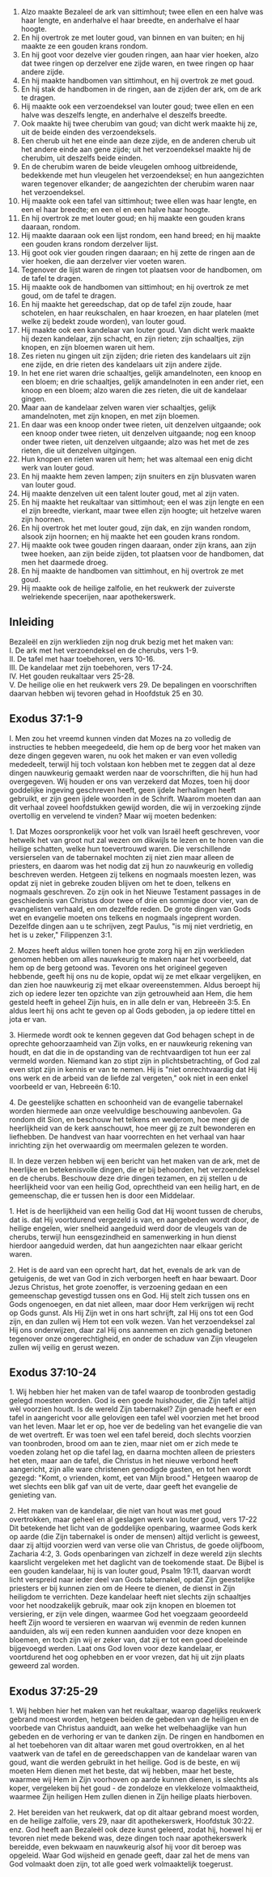1. Alzo maakte Bezaleel de ark van sittimhout; twee ellen en een halve was haar lengte, en anderhalve el haar breedte, en anderhalve el haar hoogte. 
2. En hij overtrok ze met louter goud, van binnen en van buiten; en hij maakte ze een gouden krans rondom. 
3. En hij goot voor dezelve vier gouden ringen, aan haar vier hoeken, alzo dat twee ringen op derzelver ene zijde waren, en twee ringen op haar andere zijde. 
4. En hij maakte handbomen van sittimhout, en hij overtrok ze met goud. 
5. En hij stak de handbomen in de ringen, aan de zijden der ark, om de ark te dragen. 
6. Hij maakte ook een verzoendeksel van louter goud; twee ellen en een halve was deszelfs lengte, en anderhalve el deszelfs breedte. 
7. Ook maakte hij twee cherubim van goud; van dicht werk maakte hij ze, uit de beide einden des verzoendeksels. 
8. Een cherub uit het ene einde aan deze zijde, en de anderen cherub uit het andere einde aan gene zijde; uit het verzoendeksel maakte hij de cherubim, uit deszelfs beide einden. 
9. En de cherubim waren de beide vleugelen omhoog uitbreidende, bedekkende met hun vleugelen het verzoendeksel; en hun aangezichten waren tegenover elkander; de aangezichten der cherubim waren naar het verzoendeksel. 
10. Hij maakte ook een tafel van sittimhout; twee ellen was haar lengte, en een el haar breedte; en een el en een halve haar hoogte. 
11. En hij overtrok ze met louter goud; en hij maakte een gouden krans daaraan, rondom. 
12. Hij maakte daaraan ook een lijst rondom, een hand breed; en hij maakte een gouden krans rondom derzelver lijst. 
13. Hij goot ook vier gouden ringen daaraan; en hij zette de ringen aan de vier hoeken, die aan derzelver vier voeten waren. 
14. Tegenover de lijst waren de ringen tot plaatsen voor de handbomen, om de tafel te dragen. 
15. Hij maakte ook de handbomen van sittimhout; en hij overtrok ze met goud, om de tafel te dragen. 
16. En hij maakte het gereedschap, dat op de tafel zijn zoude, haar schotelen, en haar reukschalen, en haar kroezen, en haar platelen (met welke zij bedekt zoude worden), van louter goud. 
17. Hij maakte ook een kandelaar van louter goud. Van dicht werk maakte hij dezen kandelaar, zijn schacht, en zijn rieten; zijn schaaltjes, zijn knopen, en zijn bloemen waren uit hem. 
18. Zes rieten nu gingen uit zijn zijden; drie rieten des kandelaars uit zijn ene zijde, en drie rieten des kandelaars uit zijn andere zijde. 
19. In het ene riet waren drie schaaltjes, gelijk amandelnoten, een knoop en een bloem; en drie schaaltjes, gelijk amandelnoten in een ander riet, een knoop en een bloem; alzo waren die zes rieten, die uit de kandelaar gingen. 
20. Maar aan de kandelaar zelven waren vier schaaltjes, gelijk amandelnoten, met zijn knopen, en met zijn bloemen. 
21. En daar was een knoop onder twee rieten, uit denzelven uitgaande; ook een knoop onder twee rieten, uit denzelven uitgaande; nog een knoop onder twee rieten, uit denzelven uitgaande; alzo was het met de zes rieten, die uit denzelven uitgingen. 
22. Hun knopen en rieten waren uit hem; het was altemaal een enig dicht werk van louter goud. 
23. En hij maakte hem zeven lampen; zijn snuiters en zijn blusvaten waren van louter goud. 
24. Hij maakte denzelven uit een talent louter goud, met al zijn vaten.
25. En hij maakte het reukaltaar van sittimhout; een el was zijn lengte en een el zijn breedte, vierkant, maar twee ellen zijn hoogte; uit hetzelve waren zijn hoornen. 
26. En hij overtrok het met louter goud, zijn dak, en zijn wanden rondom, alsook zijn hoornen; en hij maakte het een gouden krans rondom. 
27. Hij maakte ook twee gouden ringen daaraan, onder zijn krans, aan zijn twee hoeken, aan zijn beide zijden, tot plaatsen voor de handbomen, dat men het daarmede droeg. 
28. En hij maakte de handbomen van sittimhout, en hij overtrok ze met goud. 
29. Hij maakte ook de heilige zalfolie, en het reukwerk der zuiverste welriekende specerijen, naar apothekerswerk. 

## Inleiding

Bezaleël en zijn werklieden zijn nog druk bezig met het maken van:  
I. De ark met het verzoendeksel en de cherubs, vers 1-9.  
II. De tafel met haar toebehoren, vers 10-16.  
III. De kandelaar met zijn toebehoren, vers 17-24.  
IV. Het gouden reukaltaar vers 25-28.  
V. De heilige olie en het reukwerk vers 29. De bepalingen en voorschriften daarvan hebben wij tevoren gehad in Hoofdstuk 25 en 30.  

## Exodus 37:1-9 

I. Men zou het vreemd kunnen vinden dat Mozes na zo volledig de instructies te hebben meegedeeld, die hem op de berg voor het maken van deze dingen gegeven waren, nu ook het maken er van even volledig mededeelt, terwijl hij toch volstaan kon hebben met te zeggen dat al deze dingen nauwkeurig gemaakt werden naar de voorschriften, die hij hun had overgegeven. Wij houden er ons van verzekerd dat Mozes, toen hij door goddelijke ingeving geschreven heeft, geen ijdele herhalingen heeft gebruikt, er zijn geen ijdele woorden in de Schrift. Waarom moeten dan aan dit verhaal zoveel hoofdstukken gewijd worden, die wij in verzoeking zijnde overtollig en vervelend te vinden? 
Maar wij moeten bedenken:

1\. Dat Mozes oorspronkelijk voor het volk van Israël heeft geschreven, voor hetwelk het van groot nut zal wezen om dikwijls te lezen en te horen van die heilige schatten, welke hun toevertrouwd waren. Die verschillende versierselen van de tabernakel mochten zij niet zien maar alleen de priesters, en daarom was het nodig dat zij hun zo nauwkeurig en volledig beschreven werden. Hetgeen zij telkens en nogmaals moesten lezen, was opdat zij niet in gebreke zouden blijven om het te doen, telkens en nogmaals geschreven. Zo zijn ook in het Nieuwe Testament passages in de geschiedenis van Christus door twee of drie en sommige door vier, van de evangelisten verhaald, en om dezelfde reden. De grote dingen van Gods wet en evangelie moeten ons telkens en nogmaals ingeprent worden. Dezelfde dingen aan u te schrijven, zegt Paulus, "is mij niet verdrietig, en het is u zeker," Filippenzen 3:1.

2\. Mozes heeft aldus willen tonen hoe grote zorg hij en zijn werklieden genomen hebben om alles nauwkeurig te maken naar het voorbeeld, dat hem op de berg getoond was. Tevoren ons het origineel gegeven hebbende, geeft hij ons nu de kopie, opdat wij ze met elkaar vergelijken, en dan zien hoe nauwkeurig zij met elkaar overeenstemmen. Aldus beroept hij zich op iedere lezer ten opzichte van zijn getrouwheid aan Hem, die hem gesteld heeft in geheel Zijn huis, en in alle deln er van, Hebreeën 3:5. En aldus leert hij ons acht te geven op al Gods geboden, ja op iedere tittel en jota er van.

3\. Hiermede wordt ook te kennen gegeven dat God behagen schept in de oprechte gehoorzaamheid van Zijn volks, en er nauwkeurig rekening van houdt, en dat die in de opstanding van de rechtvaardigen tot hun eer zal vermeld worden. Niemand kan zo stipt zijn in plichtsbetrachting, of God zal even stipt zijn in kennis er van te nemen. Hij is "niet onrechtvaardig dat Hij ons werk en de arbeid van de liefde zal vergeten," ook niet in een enkel voorbeeld er van, Hebreeën 6:10.

4\. De geestelijke schatten en schoonheid van de evangelie tabernakel worden hiermede aan onze veelvuldige beschouwing aanbevolen. Ga rondom dit Sion, en beschouw het telkens en wederom, hoe meer gij de heerlijkheid van de kerk aanschouwt, hoe meer gij ze zult bewonderen en liefhebben. De handvest van haar voorrechten en het verhaal van haar inrichting zijn het overwaardig om meermalen gelezen te worden. 

II. In deze verzen hebben wij een bericht van het maken van de ark, met de heerlijke en betekenisvolle dingen, die er bij behoorden, het verzoendeksel en de cherubs. 
Beschouw deze drie dingen tezamen, en zij stellen u de heerlijkheid voor van een heilig God, oprechtheid van een heilig hart, en de gemeenschap, die er tussen hen is door een Middelaar.

1\. Het is de heerlijkheid van een heilig God dat Hij woont tussen de cherubs, dat is. dat Hij voortdurend vergezeld is van, en aangebeden wordt door, de heilige engelen, wier snelheid aangeduid werd door de vleugels van de cherubs, terwijl hun eensgezindheid en samenwerking in hun dienst hierdoor aangeduid werden, dat hun aangezichten naar elkaar gericht waren.

2\. Het is de aard van een oprecht hart, dat het, evenals de ark van de getuigenis, de wet van God in zich verborgen heeft en haar bewaart. Door Jezus Christus, het grote zoenoffer, is verzoening gedaan en een gemeenschap gevestigd tussen ons en God. Hij stelt zich tussen ons en Gods ongenoegen, en dat niet alleen, maar door Hem verkrijgen wij recht op Gods gunst. Als Hij Zijn wet in ons hart schrijft, zal Hij ons tot een God zijn, en dan zullen wij Hem tot een volk wezen. Van het verzoendeksel zal Hij ons onderwijzen, daar zal Hij ons aannemen en zich genadig betonen tegenover onze ongerechtigheid, en onder de schaduw van Zijn vleugelen zullen wij veilig en gerust wezen.

## Exodus 37:10-24

1\. Wij hebben hier het maken van de tafel waarop de toonbroden gestadig gelegd moesten worden. God is een goede huishouder, die Zijn tafel altijd wèl voorzien houdt. Is de wereld Zijn tabernakel? Zijn genade heeft er een tafel in aangericht voor alle gelovigen een tafel wèl voorzien met het brood van het leven. Maar let er op, hoe ver de bedeling van het evangelie die van de wet overtreft. Er was toen wel een tafel bereid, doch slechts voorzien van toonbroden, brood om aan te zien, maar niet om er zich mede te voeden zolang het op die tafel lag, en daarna mochten alleen de priesters het eten, maar aan de tafel, die Christus in het nieuwe verbond heeft aangericht, zijn alle ware christenen genodigde gasten, en tot hen wordt gezegd: "Komt, o vrienden, komt, eet van Mijn brood." Hetgeen waarop de wet slechts een blik gaf van uit de verte, daar geeft het evangelie de genieting van.

2\. Het maken van de kandelaar, die niet van hout was met goud overtrokken, maar geheel en al geslagen werk van louter goud, vers 17-22 Dit betekende het licht van de goddelijke openbaring, waarmee Gods kerk op aarde (die Zijn tabernakel is onder de mensen) altijd verlicht is geweest, daar zij altijd voorzien werd van verse olie van Christus, de goede olijfboom, Zacharia 4:2, 3. Gods openbaringen van zichzelf in deze wereld zijn slechts kaarslicht vergeleken met het daglicht van de toekomende staat. De Bijbel is een gouden kandelaar, hij is van louter goud, Psalm 19:11, daarvan wordt licht verspreid naar ieder deel van Gods tabernakel, opdat Zijn geestelijke priesters er bij kunnen zien om de Heere te dienen, de dienst in Zijn heiligdom te verrichten. Deze kandelaar heeft niet slechts zijn schaaltjes voor het noodzakelijk gebruik, maar ook zijn knopen en bloemen tot versiering, er zijn vele dingen, waarmee God het voegzaam geoordeeld heeft Zijn woord te versieren en waarvan wij evenmin de reden kunnen aanduiden, als wij een reden kunnen aanduiden voor deze knopen en bloemen, en toch zijn wij er zeker van, dat zij er tot een goed doeleinde bijgevoegd werden. Laat ons God loven voor deze kandelaar, er voortdurend het oog ophebben en er voor vrezen, dat hij uit zijn plaats geweerd zal worden.

## Exodus 37:25-29 

1\. Wij hebben hier het maken van het reukaltaar, waarop dagelijks reukwerk gebrand moest worden, hetgeen beiden de gebeden van de heiligen en de voorbede van Christus aanduidt, aan welke het welbehaaglijke van hun gebeden en de verhoring er van te danken zijn. De ringen en handbomen en al het toebehoren van dit altaar waren met goud overtrokken, en al het vaatwerk van de tafel en de gereedschappen van de kandelaar waren van goud, want die werden gebruikt in het heilige. God is de beste, en wij moeten Hem dienen met het beste, dat wij hebben, maar het beste, waarmee wij Hem in Zijn voorhoven op aarde kunnen dienen, is slechts als koper, vergeleken bij het goud - de zondeloze en vlekkeloze volmaaktheid, waarmee Zijn heiligen Hem zullen dienen in Zijn heilige plaats hierboven.

2\. Het bereiden van het reukwerk, dat op dit altaar gebrand moest worden, en de heilige zalfolie, vers 29, naar dit apothekerswerk, Hoofdstuk 30:22. enz. God heeft aan Bezaleël ook deze kunst geleerd, zodat hij, hoewel hij er tevoren niet mede bekend was, deze dingen toch naar apothekerswerk bereidde, even bekwaam en nauwkeurig alsof hij voor dit beroep was opgeleid. Waar God wijsheid en genade geeft, daar zal het de mens van God volmaakt doen zijn, tot alle goed werk volmaaktelijk toegerust.